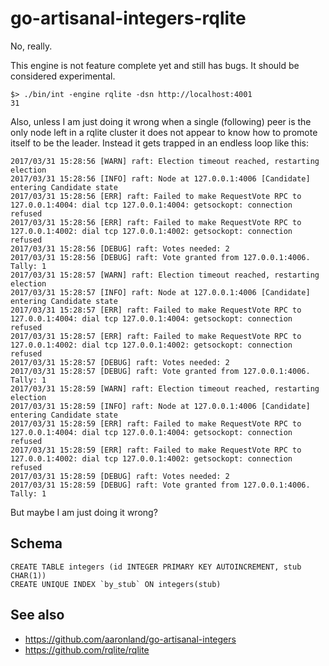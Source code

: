 # go-artisanal-integers-rqlite

No, really.

This engine is not feature complete yet and still has bugs. It should be considered experimental.

```
$> ./bin/int -engine rqlite -dsn http://localhost:4001
31
```

Also, unless I am just doing it wrong when a single (following) peer is the only node left in a rqlite cluster it does not appear to know how to promote itself to be the leader. Instead it gets trapped in an endless loop like this:

```
2017/03/31 15:28:56 [WARN] raft: Election timeout reached, restarting election
2017/03/31 15:28:56 [INFO] raft: Node at 127.0.0.1:4006 [Candidate] entering Candidate state
2017/03/31 15:28:56 [ERR] raft: Failed to make RequestVote RPC to 127.0.0.1:4004: dial tcp 127.0.0.1:4004: getsockopt: connection refused
2017/03/31 15:28:56 [ERR] raft: Failed to make RequestVote RPC to 127.0.0.1:4002: dial tcp 127.0.0.1:4002: getsockopt: connection refused
2017/03/31 15:28:56 [DEBUG] raft: Votes needed: 2
2017/03/31 15:28:56 [DEBUG] raft: Vote granted from 127.0.0.1:4006. Tally: 1
2017/03/31 15:28:57 [WARN] raft: Election timeout reached, restarting election
2017/03/31 15:28:57 [INFO] raft: Node at 127.0.0.1:4006 [Candidate] entering Candidate state
2017/03/31 15:28:57 [ERR] raft: Failed to make RequestVote RPC to 127.0.0.1:4004: dial tcp 127.0.0.1:4004: getsockopt: connection refused
2017/03/31 15:28:57 [ERR] raft: Failed to make RequestVote RPC to 127.0.0.1:4002: dial tcp 127.0.0.1:4002: getsockopt: connection refused
2017/03/31 15:28:57 [DEBUG] raft: Votes needed: 2
2017/03/31 15:28:57 [DEBUG] raft: Vote granted from 127.0.0.1:4006. Tally: 1
2017/03/31 15:28:59 [WARN] raft: Election timeout reached, restarting election
2017/03/31 15:28:59 [INFO] raft: Node at 127.0.0.1:4006 [Candidate] entering Candidate state
2017/03/31 15:28:59 [ERR] raft: Failed to make RequestVote RPC to 127.0.0.1:4004: dial tcp 127.0.0.1:4004: getsockopt: connection refused
2017/03/31 15:28:59 [ERR] raft: Failed to make RequestVote RPC to 127.0.0.1:4002: dial tcp 127.0.0.1:4002: getsockopt: connection refused
2017/03/31 15:28:59 [DEBUG] raft: Votes needed: 2
2017/03/31 15:28:59 [DEBUG] raft: Vote granted from 127.0.0.1:4006. Tally: 1
```

But maybe I am just doing it wrong?

## Schema

```
CREATE TABLE integers (id INTEGER PRIMARY KEY AUTOINCREMENT, stub CHAR(1))
CREATE UNIQUE INDEX `by_stub` ON integers(stub)
```

## See also

* https://github.com/aaronland/go-artisanal-integers
* https://github.com/rqlite/rqlite
